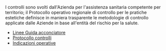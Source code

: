 I controlli sono svolti dall'Azienda per l'assistenza sanitaria competente per territorio; il Protocollo operativo regionale di controllo per le pratiche estetiche definisce in maniera trasparente le metodologie di controllo applicate dalle Aziende in base all'entità del rischio per la salute.

- [Linee Guida acconciatore](http://suap.regione.fvg.it/portale/export/sites/SUAP/allegati/archivio_file/LINEE-GUIDA-ACCONCIATORE.pdf)
- [Protocollo controlli](http://suap.regione.fvg.it/portale/export/sites/SUAP/allegati/archivio_file/PROTOCOLLO-CONTROLLI-PRATICHE-ESTETICHE.pdf)
- [Indicazioni operative
](http://suap.regione.fvg.it/portale/export/sites/SUAP/allegati/archivio_file/INDICAZIONI-OPERATIVE-TRATTAMENTO-ALLA-PERSONA.pdf)

